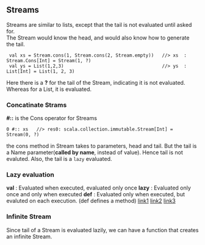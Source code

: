 ## Streams
Streams are similar to lists, except that the tail is not evaluated until asked for.<br/>
The Stream would know the head, and would also know how to generate the tail.
```
 val xs = Stream.cons(1, Stream.cons(2, Stream.empty))   //> xs  : Stream.Cons[Int] = Stream(1, ?)
 val ys = List(1,2,3)                                    //> ys  : List[Int] = List(1, 2, 3)
```
Here there is a **?** for the tail of the Stream, indicating it is not evaluated. Whereas for a List, it is evaluated.

### Concatinate Strams
**#::** is the Cons operator for Streams
```
0 #:: xs   //> res0: scala.collection.immutable.Stream[Int] = Stream(0, ?)
```
the cons method in Stream takes to parameters, head and tail. But the tail is a Name parameter(**called by name**, instead of value). Hence tail is not evaluted. Also, the tail is a `lazy` evaluated.


### Lazy evaluation
**val** : Evaluated when executed, evaluated only once
**lazy** : Evaluated only once and only when executed
**def** : Evaluated only when executed, but evaluted on each execution. (def defines a method)
[link1](http://stackoverflow.com/questions/4437373/use-of-def-val-and-var-in-scala/4440614#4440614) [link2](http://stackoverflow.com/questions/9449474/def-vs-val-vs-lazy-val-evaluation-in-scala)
[link3](http://stackoverflow.com/questions/11386559/val-mutable-versus-var-immutable-in-scala)

### Infinite Stream
Since tail of a Stream is evaluated lazily, we can have a function that creates an infinite Stream.<br/>
